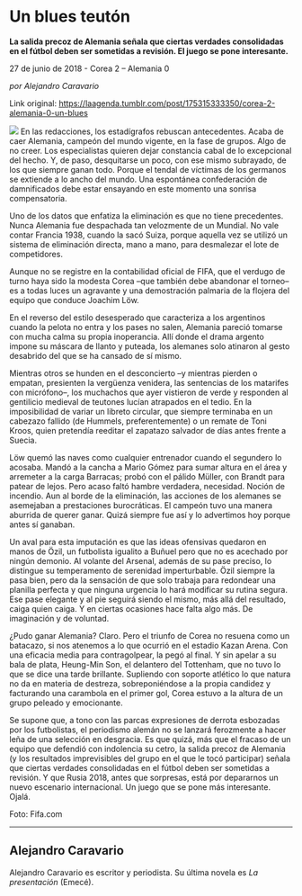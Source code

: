 # Un blues teutón

**La salida precoz de Alemania señala que ciertas verdades consolidadas en el fútbol deben ser sometidas a revisión. El juego se pone interesante.**

27 de junio de 2018 - Corea 2 – Alemania 0

_por Alejandro Caravario_

Link original: https://laagenda.tumblr.com/post/175315333350/corea-2-alemania-0-un-blues

![](https://64.media.tumblr.com/eea87869bc2670259778f2ea4850c50b/tumblr_inline_pb01dvESxz1t6q87u_500.jpg)
En las redacciones, los estadígrafos rebuscan antecedentes. Acaba de caer Alemania, campeón del mundo vigente, en la fase de grupos. Algo de no creer. Los especialistas quieren dejar constancia cabal de lo excepcional del hecho. Y, de paso, desquitarse un poco, con ese mismo subrayado, de los que siempre ganan todo. Porque el tendal de víctimas de los germanos se extiende a lo ancho del mundo. Una espontánea confederación de damnificados debe estar ensayando en este momento una sonrisa compensatoria. 

Uno de los datos que enfatiza la eliminación es que no tiene precedentes. Nunca Alemania fue despachada tan velozmente de un Mundial. No vale contar Francia 1938, cuando la sacó Suiza, porque aquella vez se utilizó un sistema de eliminación directa, mano a mano, para desmalezar el lote de competidores. 

Aunque no se registre en la contabilidad oficial de FIFA, que el verdugo de turno haya sido la modesta Corea –que también debe abandonar el torneo– es a todas luces un agravante y una demostración palmaria de la flojera del equipo que conduce Joachim Löw. 

En el reverso del estilo desesperado que caracteriza a los argentinos cuando la pelota no entra y los pases no salen, Alemania pareció tomarse con mucha calma su propia inoperancia. Allí donde el drama argento impone su máscara de llanto y puteada, los alemanes solo atinaron al gesto desabrido del que se ha cansado de sí mismo. 

Mientras otros se hunden en el desconcierto –y mientras pierden o empatan, presienten la vergüenza venidera, las sentencias de los matarifes con micrófono–, los muchachos que ayer vistieron de verde y responden al gentilicio medieval de teutones lucían atrapados en el tedio. En la imposibilidad de variar un libreto circular, que siempre terminaba en un cabezazo fallido (de Hummels, preferentemente) o un remate de Toni Kroos, quien pretendía reeditar el zapatazo salvador de días antes frente a Suecia. 

Löw quemó las naves como cualquier entrenador cuando el segundero lo acosaba. Mandó a la cancha a Mario Gómez para sumar altura en el área y arremeter a la carga Barracas; probó con el pálido Müller, con Brandt para patear de lejos. Pero acaso faltó hambre verdadera, necesidad. Noción de incendio. Aun al borde de la eliminación, las acciones de los alemanes se asemejaban a prestaciones burocráticas. El campeón tuvo una manera aburrida de querer ganar. Quizá siempre fue así y lo advertimos hoy porque antes sí ganaban.

Un aval para esta imputación es que las ideas ofensivas quedaron en manos de Özil, un futbolista igualito a Buñuel pero que no es acechado por ningún demonio. Al volante del Arsenal, además de su pase preciso, lo distingue su temperamento de serenidad imperturbable. Özil siempre la pasa bien, pero da la sensación de que solo trabaja para redondear una planilla perfecta y que ninguna urgencia lo hará modificar su rutina segura. Ese pase elegante y al pie seguirá siendo el mismo, más allá del resultado, caiga quien caiga. Y en ciertas ocasiones hace falta algo más. De imaginación y de voluntad. 

¿Pudo ganar Alemania? Claro. Pero el triunfo de Corea no resuena como un batacazo, si nos atenemos a lo que ocurrió en el estadio Kazan Arena. Con una eficacia media para contragolpear, la pegó al final. Y sin apelar a su bala de plata, Heung-Min Son, el delantero del Tottenham, que no tuvo lo que se dice una tarde brillante. Supliendo con soporte atlético lo que natura no da en materia de destreza, sobreponiéndose a la propia candidez y facturando una carambola en el primer gol, Corea estuvo a la altura de un grupo peleado y emocionante. 

Se supone que, a tono con las parcas expresiones de derrota esbozadas por los futbolistas, el periodismo alemán no se lanzará ferozmente a hacer leña de una selección en desgracia. Es que quizá, más que el fracaso de un equipo que defendió con indolencia su cetro, la salida precoz de Alemania (y los resultados imprevisibles del grupo en el que le tocó participar) señala que ciertas verdades consolidadas en el fútbol deben ser sometidas a revisión. Y que Rusia 2018, antes que sorpresas, está por depararnos un nuevo escenario internacional. Un juego que se pone más interesante. Ojalá.

Foto: Fifa.com

  




---

Alejandro Caravario
-------------------

 Alejandro Caravario es escritor y periodista. Su última novela es *La presentación* (Emecé).

